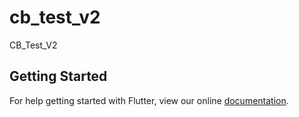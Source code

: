# cb_test_v2

CB_Test_V2

## Getting Started

For help getting started with Flutter, view our online
[documentation](https://flutter.io/).
